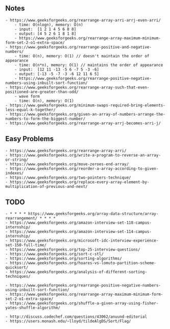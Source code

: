 ## Notes
    - https://www.geeksforgeeks.org/rearrange-array-arri-arrj-even-arri/
        - time: O(nlogn), memory: O(n)
        - input:  [1 2 1 4 5 6 8 8]
        - output: [4 5 2 6 1 8 1 8]
        - https://www.geeksforgeeks.org/rearrange-array-maximum-minimum-form-set-2-o1-extra-space/
    - https://www.geeksforgeeks.org/rearrange-positive-and-negative-numbers/
        - time: O(n), memory: O(1) // doesn't maintain the order of appearance
        - time: O(n*n), memory: O(1) // maintains the order of appearance
        - input:  [12 11 -13 -5 6 -7 5 -3 -6]
        - output: [-13 -5 -7 -3 -6 12 11 6 5]
        - https://www.geeksforgeeks.org/rearrange-positive-negative-numbers-using-inbuilt-sort-function/
    - https://www.geeksforgeeks.org/rearrange-array-such-that-even-positioned-are-greater-than-odd/
        - wave form
        - time: O(n), memory: O(1)
    - https://www.geeksforgeeks.org/minimum-swaps-required-bring-elements-less-equal-k-together/
    - https://www.geeksforgeeks.org/given-an-array-of-numbers-arrange-the-numbers-to-form-the-biggest-number/
    - https://www.geeksforgeeks.org/rearrange-array-arrj-becomes-arri-j/


## Easy Problems
    - https://www.geeksforgeeks.org/rearrange-array-arri/
    - https://www.geeksforgeeks.org/write-a-program-to-reverse-an-array-or-string/
    - https://www.geeksforgeeks.org/move-zeroes-end-array/
    - https://www.geeksforgeeks.org/reorder-a-array-according-to-given-indexes/
    - https://www.geeksforgeeks.org/two-pointers-technique/
    - https://www.geeksforgeeks.org/replace-every-array-element-by-multiplication-of-previous-and-next/

## TODO
    - * * * * https://www.geeksforgeeks.org/array-data-structure/array-rearrangement/ * * * *
    - https://www.geeksforgeeks.org/amazon-interview-set-118-campus-internship/
    - https://www.geeksforgeeks.org/amazon-interview-set-114-campus-internship/
    - https://www.geeksforgeeks.org/microsoft-idc-interview-experience-set-150-full-time/
    - https://www.geeksforgeeks.org/top-25-interview-questions/
    - https://www.geeksforgeeks.org/sort-c-stl/
    - https://www.geeksforgeeks.org/sorting-algorithms/
    - https://www.geeksforgeeks.org/hoares-vs-lomuto-partition-scheme-quicksort/
    - https://www.geeksforgeeks.org/analysis-of-different-sorting-techniques/

    - https://www.geeksforgeeks.org/rearrange-positive-negative-numbers-using-inbuilt-sort-function/
    - https://www.geeksforgeeks.org/rearrange-array-maximum-minimum-form-set-2-o1-extra-space/
    - https://www.geeksforgeeks.org/shuffle-a-given-array-using-fisher-yates-shuffle-algorithm/

    - http://discuss.codechef.com/questions/43062/anuund-editorial
    - https://users.monash.edu/~lloyd/tildeAlgDS/Sort/Flag/
